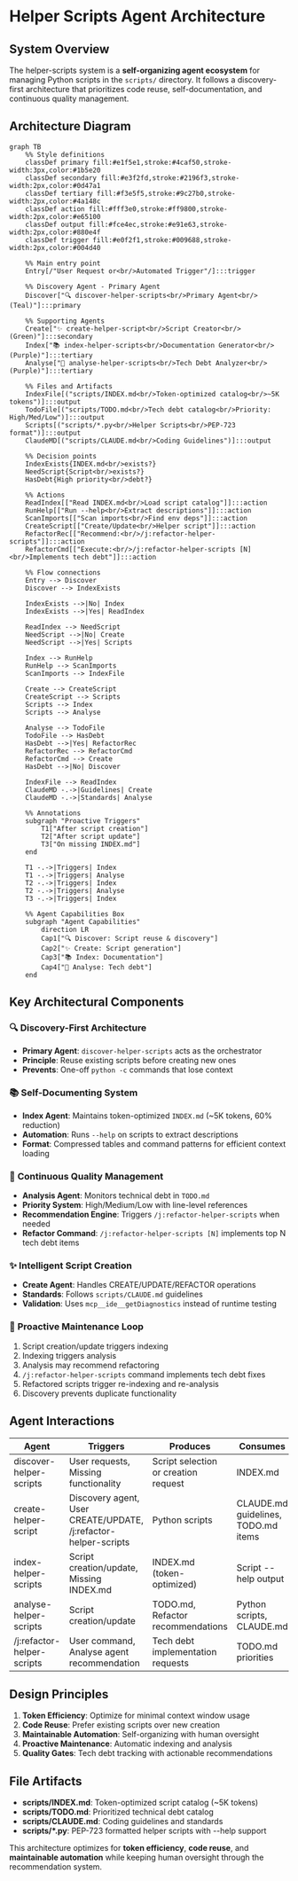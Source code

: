 # Helper Scripts Agent Architecture

## System Overview

The helper-scripts system is a **self-organizing agent ecosystem** for managing Python scripts in the `scripts/` directory. It follows a discovery-first architecture that prioritizes code reuse, self-documentation, and continuous quality management.

## Architecture Diagram

```mermaid
graph TB
    %% Style definitions
    classDef primary fill:#e1f5e1,stroke:#4caf50,stroke-width:3px,color:#1b5e20
    classDef secondary fill:#e3f2fd,stroke:#2196f3,stroke-width:2px,color:#0d47a1
    classDef tertiary fill:#f3e5f5,stroke:#9c27b0,stroke-width:2px,color:#4a148c
    classDef action fill:#fff3e0,stroke:#ff9800,stroke-width:2px,color:#e65100
    classDef output fill:#fce4ec,stroke:#e91e63,stroke-width:2px,color:#880e4f
    classDef trigger fill:#e0f2f1,stroke:#009688,stroke-width:2px,color:#004d40

    %% Main entry point
    Entry[/"User Request or<br/>Automated Trigger"/]:::trigger

    %% Discovery Agent - Primary Agent
    Discover["🔍 discover-helper-scripts<br/>Primary Agent<br/>(Teal)"]:::primary
    
    %% Supporting Agents
    Create["✨ create-helper-script<br/>Script Creator<br/>(Green)"]:::secondary
    Index["📚 index-helper-scripts<br/>Documentation Generator<br/>(Purple)"]:::tertiary
    Analyse["🔬 analyse-helper-scripts<br/>Tech Debt Analyzer<br/>(Purple)"]:::tertiary

    %% Files and Artifacts
    IndexFile[("scripts/INDEX.md<br/>Token-optimized catalog<br/>~5K tokens")]:::output
    TodoFile[("scripts/TODO.md<br/>Tech debt catalog<br/>Priority: High/Med/Low")]:::output
    Scripts[("scripts/*.py<br/>Helper Scripts<br/>PEP-723 format")]:::output
    ClaudeMD[("scripts/CLAUDE.md<br/>Coding Guidelines")]:::output

    %% Decision points
    IndexExists{INDEX.md<br/>exists?}
    NeedScript{Script<br/>exists?}
    HasDebt{High priority<br/>debt?}

    %% Actions
    ReadIndex[["Read INDEX.md<br/>Load script catalog"]]:::action
    RunHelp[["Run --help<br/>Extract descriptions"]]:::action
    ScanImports[["Scan imports<br/>Find env deps"]]:::action
    CreateScript[["Create/Update<br/>Helper script"]]:::action
    RefactorRec[["Recommend:<br/>/j:refactor-helper-scripts"]]:::action
    RefactorCmd[["Execute:<br/>/j:refactor-helper-scripts [N]<br/>Implements tech debt"]]:::action

    %% Flow connections
    Entry --> Discover
    Discover --> IndexExists
    
    IndexExists -->|No| Index
    IndexExists -->|Yes| ReadIndex
    
    ReadIndex --> NeedScript
    NeedScript -->|No| Create
    NeedScript -->|Yes| Scripts
    
    Index --> RunHelp
    RunHelp --> ScanImports
    ScanImports --> IndexFile
    
    Create --> CreateScript
    CreateScript --> Scripts
    Scripts --> Index
    Scripts --> Analyse
    
    Analyse --> TodoFile
    TodoFile --> HasDebt
    HasDebt -->|Yes| RefactorRec
    RefactorRec --> RefactorCmd
    RefactorCmd --> Create
    HasDebt -->|No| Discover
    
    IndexFile --> ReadIndex
    ClaudeMD -.->|Guidelines| Create
    ClaudeMD -.->|Standards| Analyse

    %% Annotations
    subgraph "Proactive Triggers"
        T1["After script creation"]
        T2["After script update"]
        T3["On missing INDEX.md"]
    end
    
    T1 -.->|Triggers| Index
    T1 -.->|Triggers| Analyse
    T2 -.->|Triggers| Index
    T2 -.->|Triggers| Analyse
    T3 -.->|Triggers| Index

    %% Agent Capabilities Box
    subgraph "Agent Capabilities"
        direction LR
        Cap1["🔍 Discover: Script reuse & discovery"]
        Cap2["✨ Create: Script generation"]
        Cap3["📚 Index: Documentation"]
        Cap4["🔬 Analyse: Tech debt"]
    end
```

## Key Architectural Components

### 🔍 **Discovery-First Architecture**
- **Primary Agent**: `discover-helper-scripts` acts as the orchestrator
- **Principle**: Reuse existing scripts before creating new ones
- **Prevents**: One-off `python -c` commands that lose context

### 📚 **Self-Documenting System**
- **Index Agent**: Maintains token-optimized `INDEX.md` (~5K tokens, 60% reduction)
- **Automation**: Runs `--help` on scripts to extract descriptions
- **Format**: Compressed tables and command patterns for efficient context loading

### 🔬 **Continuous Quality Management**
- **Analysis Agent**: Monitors technical debt in `TODO.md`
- **Priority System**: High/Medium/Low with line-level references
- **Recommendation Engine**: Triggers `/j:refactor-helper-scripts` when needed
- **Refactor Command**: `/j:refactor-helper-scripts [N]` implements top N tech debt items

### ✨ **Intelligent Script Creation**
- **Create Agent**: Handles CREATE/UPDATE/REFACTOR operations
- **Standards**: Follows `scripts/CLAUDE.md` guidelines
- **Validation**: Uses `mcp__ide__getDiagnostics` instead of runtime testing

### 🔄 **Proactive Maintenance Loop**
1. Script creation/update triggers indexing
2. Indexing triggers analysis
3. Analysis may recommend refactoring
4. `/j:refactor-helper-scripts` command implements tech debt fixes
5. Refactored scripts trigger re-indexing and re-analysis
6. Discovery prevents duplicate functionality

## Agent Interactions

| Agent | Triggers | Produces | Consumes |
|-------|----------|----------|----------|
| discover-helper-scripts | User requests, Missing functionality | Script selection or creation request | INDEX.md |
| create-helper-script | Discovery agent, User CREATE/UPDATE, /j:refactor-helper-scripts | Python scripts | CLAUDE.md guidelines, TODO.md items |
| index-helper-scripts | Script creation/update, Missing INDEX.md | INDEX.md (token-optimized) | Script --help output |
| analyse-helper-scripts | Script creation/update | TODO.md, Refactor recommendations | Python scripts, CLAUDE.md |
| /j:refactor-helper-scripts | User command, Analyse agent recommendation | Tech debt implementation requests | TODO.md priorities |

## Design Principles

1. **Token Efficiency**: Optimize for minimal context window usage
2. **Code Reuse**: Prefer existing scripts over new creation
3. **Maintainable Automation**: Self-organizing with human oversight
4. **Proactive Maintenance**: Automatic indexing and analysis
5. **Quality Gates**: Tech debt tracking with actionable recommendations

## File Artifacts

- **scripts/INDEX.md**: Token-optimized script catalog (~5K tokens)
- **scripts/TODO.md**: Prioritized technical debt catalog
- **scripts/CLAUDE.md**: Coding guidelines and standards
- **scripts/*.py**: PEP-723 formatted helper scripts with --help support

This architecture optimizes for **token efficiency**, **code reuse**, and **maintainable automation** while keeping human oversight through the recommendation system.
